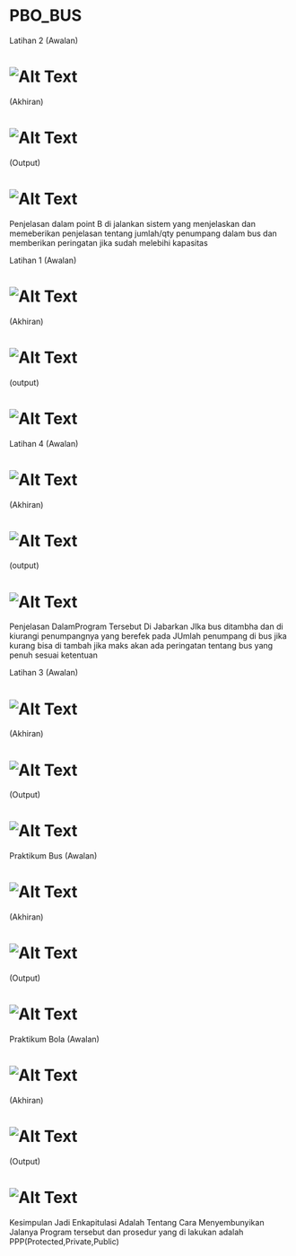 # PBO_BUS

Latihan 2
(Awalan)
# ![Alt Text](https://github.com/Tio304/PBO_BUS/blob/master/awalan_pbo_2_1.PNG)
(Akhiran)
# ![Alt Text](https://github.com/Tio304/PBO_BUS/blob/master/Isi_PBO_2_1.PNG)
(Output)
# ![Alt Text](https://github.com/Tio304/PBO_BUS/blob/master/Hasil%20PBO%202.PNG)
Penjelasan
dalam point B di jalankan sistem yang menjelaskan dan memeberikan penjelasan tentang 
jumlah/qty penumpang dalam bus dan memberikan peringatan jika sudah melebihi kapasitas

Latihan 1 
(Awalan)
# ![Alt Text](https://github.com/Tio304/PBO_BUS/blob/master/Pbo2_2.PNG)
(Akhiran)
# ![Alt Text](https://github.com/Tio304/PBO_BUS/blob/master/Isi%20Pbo_2_2.PNG)
(output)
# ![Alt Text](https://github.com/Tio304/PBO_BUS/blob/master/Hasil%20PBO%201.PNG)


Latihan 4
(Awalan)
# ![Alt Text](https://github.com/Tio304/PBO_BUS/blob/master/Awalan%20uj%20bus%203.PNG)
(Akhiran)
# ![Alt Text](https://github.com/Tio304/PBO_BUS/blob/master/isi%20uji%20bus%203.PNG)
(output)
# ![Alt Text](https://github.com/Tio304/PBO_BUS/blob/master/Hasil%20Pbo%204.PNG)
Penjelasan 
DalamProgram Tersebut Di Jabarkan JIka bus ditambha dan di kiurangi penumpangnya yang berefek pada
JUmlah penumpang di bus jika kurang bisa di tambah jika maks akan ada peringatan tentang bus yang penuh sesuai ketentuan

Latihan 3
(Awalan)
# ![Alt Text](https://github.com/Tio304/PBO_BUS/blob/master/encap%20siswa.PNG)
(Akhiran)
# ![Alt Text](https://github.com/Tio304/PBO_BUS/blob/master/Isis%20encap.PNG)
(Output)
# ![Alt Text](https://github.com/Tio304/PBO_BUS/blob/master/Hasil%20PBO%203.PNG)

Praktikum Bus
(Awalan)
# ![Alt Text](https://github.com/Tio304/PBO_BUS/blob/master/Awalan_praktikum.PNG)
(Akhiran)
# ![Alt Text](https://github.com/Tio304/PBO_BUS/blob/master/Hasil%20Awalan%20PbO%20Praktikum%201.)
(Output)
# ![Alt Text](https://github.com/Tio304/PBO_BUS/blob/master/Hasil%20Awalan%20PbO%20Praktikum%201.PNG)


Praktikum Bola 
(Awalan)
# ![Alt Text](https://github.com/Tio304/PBO_BUS/blob/master/Casing%20Bola.PNG)
(Akhiran)
# ![Alt Text](https://github.com/Tio304/PBO_BUS/blob/master/Isi_bola.PNG)
(Output)
# ![Alt Text](https://github.com/Tio304/PBO_BUS/blob/master/HAsil%20BOla.PNG)

Kesimpulan
Jadi Enkapitulasi Adalah Tentang Cara Menyembunyikan Jalanya Program tersebut 
dan prosedur yang di lakukan adalah PPP(Protected,Private,Public)
